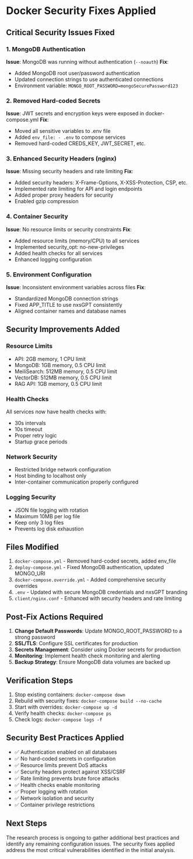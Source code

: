 # Docker Security Fixes Applied

## Critical Security Issues Fixed

### 1. MongoDB Authentication
**Issue**: MongoDB was running without authentication (`--noauth`)
**Fix**: 
- Added MongoDB root user/password authentication
- Updated connection strings to use authenticated connections
- Environment variable: `MONGO_ROOT_PASSWORD=mongoSecurePassword123`

### 2. Removed Hard-coded Secrets
**Issue**: JWT secrets and encryption keys were exposed in docker-compose.yml
**Fix**:
- Moved all sensitive variables to .env file
- Added `env_file: - .env` to compose services
- Removed hard-coded CREDS_KEY, JWT_SECRET, etc.

### 3. Enhanced Security Headers (nginx)
**Issue**: Missing security headers and rate limiting
**Fix**:
- Added security headers: X-Frame-Options, X-XSS-Protection, CSP, etc.
- Implemented rate limiting for API and login endpoints
- Added proper proxy headers for security
- Enabled gzip compression

### 4. Container Security
**Issue**: No resource limits or security constraints
**Fix**:
- Added resource limits (memory/CPU) to all services
- Implemented security_opt: no-new-privileges
- Added health checks for all services
- Enhanced logging configuration

### 5. Environment Configuration
**Issue**: Inconsistent environment variables across files
**Fix**:
- Standardized MongoDB connection strings
- Fixed APP_TITLE to use nxsGPT consistently
- Aligned container names and database names

## Security Improvements Added

### Resource Limits
- API: 2GB memory, 1 CPU limit
- MongoDB: 1GB memory, 0.5 CPU limit  
- MeiliSearch: 512MB memory, 0.5 CPU limit
- VectorDB: 512MB memory, 0.5 CPU limit
- RAG API: 1GB memory, 0.5 CPU limit

### Health Checks
All services now have health checks with:
- 30s intervals
- 10s timeout
- Proper retry logic
- Startup grace periods

### Network Security
- Restricted bridge network configuration
- Host binding to localhost only
- Inter-container communication properly configured

### Logging Security
- JSON file logging with rotation
- Maximum 10MB per log file
- Keep only 3 log files
- Prevents log disk exhaustion

## Files Modified

1. `docker-compose.yml` - Removed hard-coded secrets, added env_file
2. `deploy-compose.yml` - Fixed MongoDB authentication, updated MONGO_URI
3. `docker-compose.override.yml` - Added comprehensive security overrides
4. `.env` - Updated with secure MongoDB credentials and nxsGPT branding
5. `client/nginx.conf` - Enhanced with security headers and rate limiting

## Post-Fix Actions Required

1. **Change Default Passwords**: Update MONGO_ROOT_PASSWORD to a strong password
2. **SSL/TLS**: Configure SSL certificates for production
3. **Secrets Management**: Consider using Docker secrets for production
4. **Monitoring**: Implement health check monitoring and alerting
5. **Backup Strategy**: Ensure MongoDB data volumes are backed up

## Verification Steps

1. Stop existing containers: `docker-compose down`
2. Rebuild with security fixes: `docker-compose build --no-cache`
3. Start with overrides: `docker-compose up -d`
4. Verify health checks: `docker-compose ps`
5. Check logs: `docker-compose logs -f`

## Security Best Practices Applied

- ✅ Authentication enabled on all databases
- ✅ No hard-coded secrets in configuration
- ✅ Resource limits prevent DoS attacks
- ✅ Security headers protect against XSS/CSRF
- ✅ Rate limiting prevents brute force attacks
- ✅ Health checks enable monitoring
- ✅ Proper logging with rotation
- ✅ Network isolation and security
- ✅ Container privilege restrictions

## Next Steps

The research process is ongoing to gather additional best practices and identify any remaining configuration issues. The security fixes applied address the most critical vulnerabilities identified in the initial analysis.
